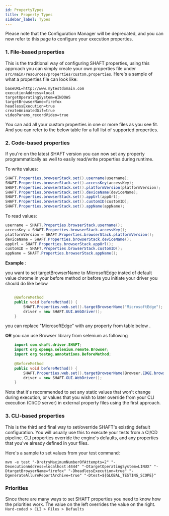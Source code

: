 ```yaml
---
id: PropertyTypes
title: Property Types
sidebar_label: Types
---
```


Please note that the Configuration Manager will be deprecated, and you can now refer to this page to configure your execution properties.

### 1. File-based properties

This is the traditional way of configuring SHAFT properties, using this approach you can simply create your own properties file under `src/main/resources/properties/custom.properties`.
Here's a sample of what a properties file can look like:

```properties
baseURL=http://www.mytestdomain.com
executionAddress=local
targetOperatingSystem=WINDOWS
targetBrowserName=firefox
headlessExecution=true
createAnimatedGif=true
videoParams_recordVideo=true
```
You can add all your custom properties in one or more files as you see fit. And you can refer to the below table for a full list of supported properties.

### 2. Code-based properties

If you're on the latest SHAFT version you can now set any property programmatically as well to easily read/write properties during runtime.

To write values:
```java
SHAFT.Properties.browserStack.set().username(username);
SHAFT.Properties.browserStack.set().accessKey(accessKey);
SHAFT.Properties.browserStack.set().platformVersion(platformVersion);
SHAFT.Properties.browserStack.set().deviceName(deviceName);
SHAFT.Properties.browserStack.set().appUrl(appUrl);
SHAFT.Properties.browserStack.set().customID(customID);
SHAFT.Properties.browserStack.set().appName(appName);
```

To read values:
```java
username = SHAFT.Properties.browserStack.username();
accessKey = SHAFT.Properties.browserStack.accessKey();
platformVersion = SHAFT.Properties.browserStack.platformVersion();
deviceName = SHAFT.Properties.browserStack.deviceName();
appUrl = SHAFT.Properties.browserStack.appUrl();
customID = SHAFT.Properties.browserStack.customID();
appName = SHAFT.Properties.browserStack.appName();
```
**Example** : 

you want to set targetBrowserName to MicrosoftEdge insted of default value chrome
in your before method or before you initiate your driver you should do like below 
```java
	  
	@BeforeMethod
	public void beforeMethod() {
    	SHAFT.Properties.web.set().targetBrowserName("MicrosoftEdge");
        driver = new SHAFT.GUI.WebDriver();
	}
```
you can replace "MicrosoftEdge" with any property from table below .


**OR**
you can use Browser library from selenium as following
```java
	import com.shaft.driver.SHAFT;
	import org.openqa.selenium.remote.Browser;
	import org.testng.annotations.BeforeMethod;
	
	@BeforeMethod
	public void beforeMethod() {
        SHAFT.Properties.web.set().targetBrowserName(Browser.EDGE.browserName()); ;
        driver = new SHAFT.GUI.WebDriver();
	}
```

Note that it's recommended to set any static values that won't change during execution, or values that you wish to later override from your CLI execution (CI/CD server) in external property files using the first approach.

### 3. CLI-based properties

This is the third and final way to set/override SHAFT's existing default configuration. You will usually use this to execute your tests from a CI/CD pipeline.
CLI properties override the engine's defaults, and any properties that you've already defined in your files.

Here's a sample to set values from your test command:
```commandline
mvn -e test "-DretryMaximumNumberOfAttempts=2" "-DexecutionAddress=localhost:4444" "-DtargetOperatingSystem=LINUX" "-DtargetBrowserName=firefox" "-DheadlessExecution=true" "-DgenerateAllureReportArchive=true" "-Dtest=${GLOBAL_TESTING_SCOPE}"
```

### Priorities

Since there are many ways to set SHAFT properties you need to know how the priorities work. The value on the left overrides the value on the right.
`Hard-coded > CLI > Files > Defaults`

